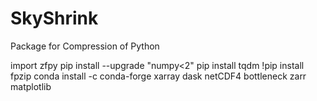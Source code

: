 # SkyShrink
 Package for Compression of Python

import zfpy
pip install --upgrade "numpy<2"
pip install tqdm
!pip install fpzip
conda install -c conda-forge xarray dask netCDF4 bottleneck zarr matplotlib